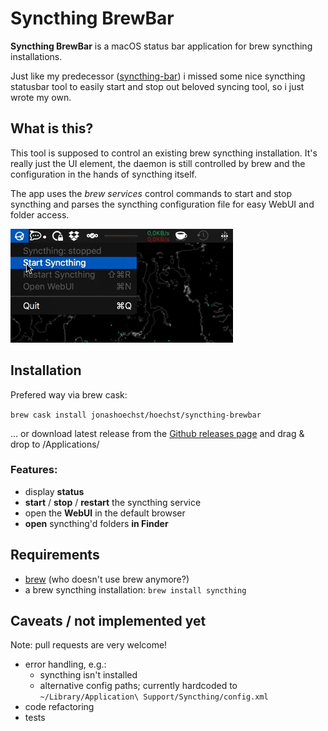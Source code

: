 # Syncthing BrewBar

**Syncthing BrewBar** is a macOS status bar application for brew syncthing installations.

Just like my predecessor ([syncthing-bar](https://github.com/m0ppers/syncthing-bar)) i missed some nice syncthing statusbar tool to easily start and stop out beloved syncing tool, so i just wrote my own. 

## What is this?

This tool is supposed to control an existing brew syncthing installation. It's really just the UI element, the daemon is still controlled by brew and the configuration in the hands of syncthing itself.

The app uses the *brew services* control commands to start and stop syncthing and parses the syncthing configuration file for easy WebUI and folder access. 

![Syncthing BrewBar simple start/stop demo](start-stop-syncthing-brew-bar.gif)

## Installation

Prefered way via brew cask: 

```brew cask install jonashoechst/hoechst/syncthing-brewbar```

... or download latest release from the [Github releases page](https://github.com/jonashoechst/Syncthing-BrewBar/releases) and drag & drop to /Applications/


### Features:

- display **status**
- **start** / **stop** / **restart** the syncthing service
- open the **WebUI** in the default browser
- **open** syncthing'd folders **in Finder**

## Requirements

- [brew](https://brew.sh) (who doesn't use brew anymore?)
- a brew syncthing installation: ```brew install syncthing```

## Caveats / not implemented yet
Note: pull requests are very welcome!

- error handling, e.g.:
	- syncthing isn't installed
	- alternative config paths; currently hardcoded to `~/Library/Application\ Support/Syncthing/config.xml`
- code refactoring
- tests
